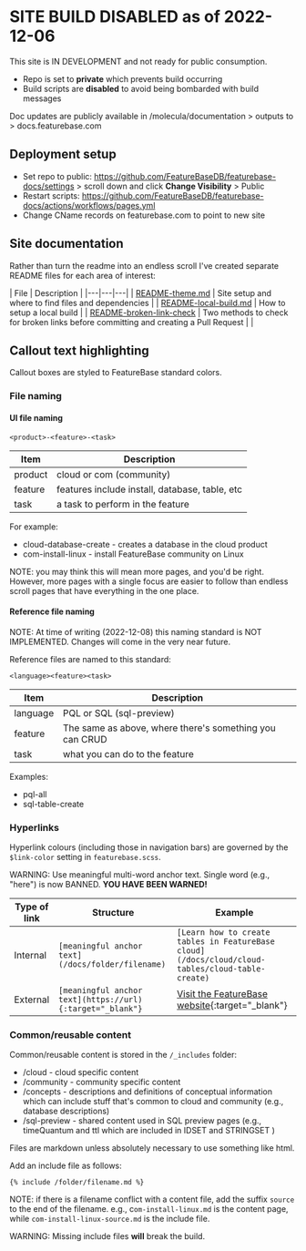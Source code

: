 # SITE BUILD DISABLED as of 2022-12-06

This site is IN DEVELOPMENT and not ready for public consumption.

* Repo is set to **private** which prevents build occurring
* Build scripts are **disabled** to avoid being bombarded with build messages

Doc updates are publicly available in /molecula/documentation > outputs to > docs.featurebase.com

## Deployment setup

* Set repo to public: https://github.com/FeatureBaseDB/featurebase-docs/settings > scroll down and click **Change Visibility** > Public
* Restart scripts: https://github.com/FeatureBaseDB/featurebase-docs/actions/workflows/pages.yml
* Change CName records on featurebase.com to point to new site

## Site documentation

Rather than turn the readme into an endless scroll I've created separate README files for each area of interest:

| File | Description |
|---|---|---|
| [README-theme.md]() | Site setup and where to find files and dependencies |
| [README-local-build.md]() | How to setup a local build |
| [README-broken-link-check]() | Two methods to check for broken links before committing and creating a Pull Request |
|

## Callout text highlighting

Callout boxes are styled to FeatureBase standard colors.


### File naming

#### UI file naming

```
<product>-<feature>-<task>
```

| Item | Description |
|---|---|
| product | cloud or com (community) |
| feature | features include install, database, table, etc |
| task | a task to perform in the feature |

For example:
* cloud-database-create - creates a database in the cloud product
* com-install-linux - install FeatureBase community on Linux

NOTE: you may think this will mean more pages, and you'd be right. However, more pages with a single focus are easier to follow than endless scroll pages that have everything in the one place.

#### Reference file naming

NOTE: At time of writing (2022-12-08) this naming standard is NOT IMPLEMENTED. Changes will come in the very near future.

Reference files are named to this standard:

```
<language><feature><task>
```

| Item | Description |
|---|---|
| language | PQL or SQL (sql-preview) |
| feature | The same as above, where there's something you can CRUD |
| task | what you can do to the feature |

Examples:
* pql-all
* sql-table-create


### Hyperlinks

Hyperlink colours (including those in navigation bars) are governed by the `$link-color` setting in `featurebase.scss`.

WARNING: Use meaningful multi-word anchor text. Single word (e.g., "here") is now BANNED. **YOU HAVE BEEN WARNED!**

| Type of link | Structure | Example |
|---|---|---|
| Internal | `[meaningful anchor text](/docs/folder/filename)` | `[Learn how to create tables in FeatureBase cloud](/docs/cloud/cloud-tables/cloud-table-create)` |
| External | `[meaningful anchor text](https://url){:target="_blank"}` | [Visit the FeatureBase website](https://featurebase.com){:target="_blank"} |

### Common/reusable content

Common/reusable content is stored in the `/_includes` folder:
* /cloud - cloud specific content
* /community - community specific content
* /concepts - descriptions and definitions of conceptual information which can include stuff that's common to cloud and community (e.g., database descriptions)
* /sql-preview - shared content used in SQL preview pages (e.g., timeQuantum and ttl which are included in IDSET and STRINGSET )

Files are markdown unless absolutely necessary to use something like html.

Add an include file as follows:

```
{% include /folder/filename.md %}
```

NOTE: if there is a filename conflict with a content file, add the suffix `source` to the end of the filename. e.g., c`om-install-linux.md` is the content page, while `com-install-linux-source.md` is the include file.

WARNING: Missing include files **will** break the build.
